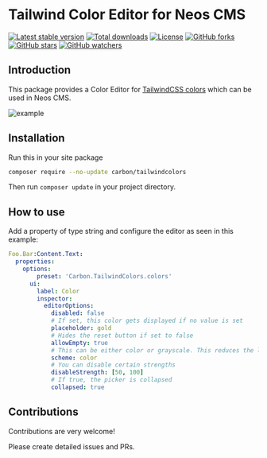 # Tailwind Color Editor for Neos CMS

[![Latest stable version]][packagist] [![Total downloads]][packagist] [![License]][packagist] [![GitHub forks]][fork] [![GitHub stars]][stargazers] [![GitHub watchers]][subscription]

## Introduction

This package provides a Color Editor for [TailwindCSS colors] which can be used in Neos CMS.

![example]

## Installation

Run this in your site package

```bash
composer require --no-update carbon/tailwindcolors
```

Then run `composer update` in your project directory.

## How to use

Add a property of type string and configure the editor as seen in this example:

```yaml
Foo.Bar:Content.Text:
  properties:
    options:
        preset: 'Carbon.TailwindColors.colors'
      ui:
        label: Color
        inspector:
          editorOptions:
            disabled: false
            # If set, this color gets displayed if no value is set
            placeholder: gold
            # Hides the reset button if set to false
            allowEmpty: true
            # This can be either color or grayscale. This reduces the list to only the color ones or only the gray colors
            scheme: color
            # You can disable certain strengths
            disableStrength: [50, 100]
            # If true, the picker is collapsed
            collapsed: true
```

## Contributions

Contributions are very welcome!

Please create detailed issues and PRs.

[packagist]: https://packagist.org/packages/carbon/colorvalues
[latest stable version]: https://poser.pugx.org/carbon/colorvalues/v/stable
[total downloads]: https://poser.pugx.org/carbon/colorvalues/downloads
[license]: https://poser.pugx.org/carbon/colorvalues/license
[github forks]: https://img.shields.io/github/forks/CarbonPackages/Carbon.ColorValues.svg?style=social&label=Fork
[github stars]: https://img.shields.io/github/stars/CarbonPackages/Carbon.ColorValues.svg?style=social&label=Stars
[github watchers]: https://img.shields.io/github/watchers/CarbonPackages/Carbon.ColorValues.svg?style=social&label=Watch
[fork]: https://github.com/CarbonPackages/Carbon.ColorValues/fork
[stargazers]: https://github.com/CarbonPackages/Carbon.ColorValues/stargazers
[subscription]: https://github.com/CarbonPackages/Carbon.ColorValues/subscription
[tailwindcss colors]: https://tailwindcss.com/docs/customizing-colors
[example]: https://user-images.githubusercontent.com/4510166/196686127-adef31f3-20af-4c03-b205-5ff4817e966a.png
